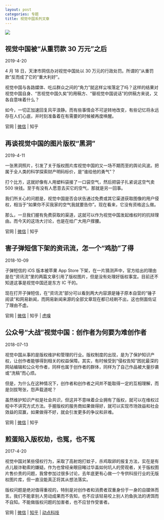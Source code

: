 ```yaml
---
layout: post
categories: 专题
title: 视觉中国系列文章
---
```


![](http://ww1.sinaimg.cn/large/4b91f9d5gy1g2t58lx51tj20u00k01kx.jpg)

## 视觉中国被“从重罚款 30 万元”之后

2019-4-20

4 月 18 日，天津市网信办对视觉中国处以 30 万元的行政处罚。所谓的“从重罚款”反而成了它的“重大利好”。

视觉中国与各路媒体、吃瓜群众之间的“角力”就这样尘埃落定了吗？这样的结果对视觉中国自身、“苦视觉中国久矣”的用稿方、“替视觉中国说话”的供稿方来说，又各自意味着什么？

如今，一切正加速回复风平浪静。而有些事情会不可逆转地改变，有些记忆将永远存在人们心底，并时刻准备着在有需要的时候被再度唤醒。

官网 | [微信](https://mp.weixin.qq.com/s/ARgEerDAP6MZXFPf3KQh7w) | 知乎

## 再谈视觉中国的图片版权“黑洞”

2019-4-11

一张黑洞照片，引发了关于版权图片库视觉中国的又一场不期而至的舆论风波。把属于全人类的科学探索财产明码标价，是“谁给他的勇气”？

打个比方，这就好像有人用塑料袋接了一口袋空气，然后把袋子扎紧说这空气卖 500 块钱。至于有没有人愿意去买它的空气，那就是另一回事。

我们所关心的问题是，视觉中国是否会状告通过免费或其它渠道获取图像的用户侵权，相当于“如果你不买我家的空气我就要告你”。现在看来，它没有资格这么做。

那么，一旦我们握有免费获取的渠道，这就可以作为视觉中国发起维权时的抗辩理由。而今天的这场大讨论，也是在给广大用户撑腰。

官网 | [微信](https://mp.weixin.qq.com/s/hQz-9mIY4xXv4c2WArX0VQ) | 知乎

## 害子弹短信下架的资讯流，怎一个“鸡肋”了得

2018-10-09

子弹短信的 iOS 版本被苹果 App Store 下架，在一片猜测声中，官方给出的理由是在“资讯流”里的两篇文章引用了版权图片，但是没有处理好版权事宜。目前还不知道这事是视觉中国还是东方 IC 干的。

现在打开子弹短信，在“资讯流”部分可以看到两大内容源是锤子原本自营的“锤子阅读”和网易新闻，而网易新闻来源的全部文章现在都已经刷不出，这也侧面佐证了理由不虚。

官网 | [微信](https://mp.weixin.qq.com/s/RNQKLogDh1vuXEsuo6KW-A) | 知乎 | [虎嗅](https://www.huxiu.com/article/265952.html)

## 公众号“大战”视觉中国：创作者为何要为难创作者

2018-07-13

视觉中国从事的是版权维护和管理的行业。版权制度的出现，是为了保护知识产权，让创作者能够得到相关的权益保障。其实，有时候受到“侵权告知”困扰最深的网站编辑和公众号作者，同样也属于创作者的群体，同样为了自己作品被大量抄袭或“洗稿”而心烦。

但是，为什么在这种情况下，创作者和创作者之间并不能取得一定的互相理解，而是剑拔弩张，怨声载道呢？

虽然维护知识产权是社会共识，但这并不意味着企业拥有了版权，就可以在维权过程中不讲究方式方法。手握版权的服务商如果做得好，就可以实现市场效益和社会效益的双赢，如果做得不好，就会引发更多的争议和非难。

官网 | [微信](https://mp.weixin.qq.com/s/nMtbrE3486fp1X_9HdywZg) | 知乎

## 煎蛋陷入版权劫，也冤，也不冤

2017-4-20

视觉中国对某些侵权行为，采取了高射炮打蚊子，杀鸡取卵的报复方法，实在是有点儿敲诈勒索的嫌疑。作为也曾经亲眼目睹过华盖如何坑人的旁观者，关于版权图片售价贵的问题，我曾参加过很多讨论，去年底更有心做一个专供科技行业的无版权图片库，但一直没能真正将其从想法落实。

版权问题是绝对值得重视的，特别是对创作者和消费者双重身份于一身的自媒体而言。我们不能拿别人劳动成果而不告知，也不应该轻易咬上别人钓鱼执法的诱饵而不自知。不能做版权问题的加害者，也不应甘作受害者。

官网 | [微信](https://mp.weixin.qq.com/s/b3jzeQ9QO8cu2uVjomvwqg) | [知乎](https://zhuanlan.zhihu.com/p/26487342) | [动点科技](https://cn.technode.com/post/2017-04-21/the-copyright-problem-again/)


